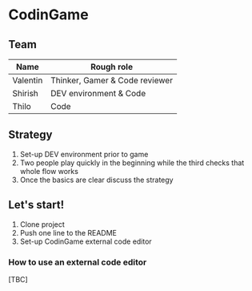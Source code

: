 # CodinGame

## Team

Name | Rough role
---|---
Valentin |  Thinker, Gamer & Code reviewer
Shirish | DEV environment & Code
Thilo | Code

## Strategy

1. Set-up DEV environment prior to game
2. Two people play quickly in the beginning while the third checks that whole flow works
3. Once the basics are clear discuss the strategy

## Let's start!

1. Clone project
2. Push one line to the README 
3. Set-up CodinGame external code editor

### How to use an external code editor

[TBC]
